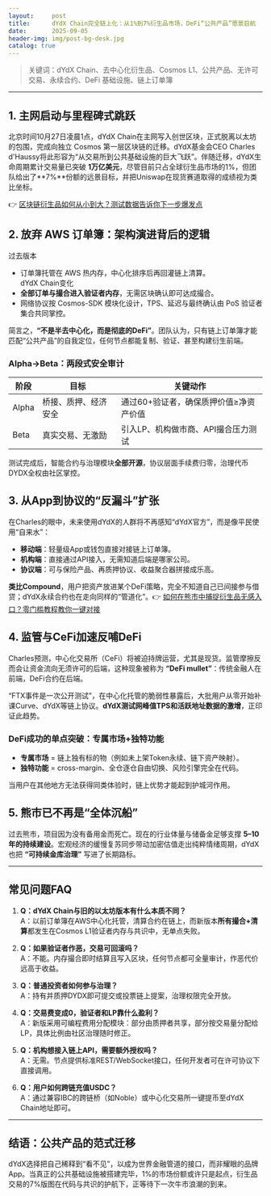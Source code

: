 ```yaml
---
layout:     post
title:      dYdX Chain完全链上化：从1%到7%衍生品市场，DeFi“公共产品”愿景启航
date:       2025-09-05
header-img: img/post-bg-desk.jpg
catalog: true
---
```


> 关键词：dYdX Chain、去中心化衍生品、Cosmos L1、公共产品、无许可交易、永续合约、DeFi 基础设施、链上订单簿

---

## 1. 主网启动与里程碑式跳跃
北京时间10月27日凌晨1点，dYdX Chain在主网写入创世区块，正式脱离以太坊的包围，完成向独立 Cosmos 第一层区块链的迁移。dYdX基金会CEO Charles d'Haussy将此形容为“从交易所到公共基础设施的巨大飞跃”。伴随迁移，dYdX生命周期累计交易量已突破 **1万亿美元**，尽管目前只占全球衍生品市场的1%，但团队给出了**7%**份额的远景目标，并把Uniswap在现货赛道取得的成绩视为类比坐标。

👉 [区块链衍生品如何从小到大？测试数据告诉你下一步爆发点](https://okxdog.com/)

## 2. 放弃 AWS 订单簿：架构演进背后的逻辑

过去版本  
- 订单簿托管在 AWS 热内存，中心化排序后再回灌链上清算。  
dYdX Chain变化  
- **全部订单与撮合进入验证者内存**，无需区块确认即可达成撮合。  
- 网络协议按 Cosmos-SDK 模块化设计，TPS、延迟与最终确认由 PoS 验证者集合共同掌控。  

简言之，**“不是半去中心化，而是彻底的DeFi”**。团队认为，只有链上订单簿才能匹配“公共产品”的自我定位，任何节点都能复制、验证、甚至构建衍生前端。

### Alpha→Beta：两段式安全审计

| 阶段 | 目标 | 关键动作 |
|---|---|---|
| Alpha | 桥接、质押、经济安全 | 通过60+验证者，确保质押价值≥净资产价值 |
| Beta | 真实交易、无激励 | 引入LP、机构做市商、API撮合压力测试 |

测试完成后，智能合约与治理模块**全部开源**，协议层面手续费归零，治理代币DYDX全权由社区掌控。

## 3. 从App到协议的“反漏斗”扩张

在Charles的眼中，未来使用dYdX的人群将不再感知“dYdX官方”，而是像平民使用“自来水”：

- **移动端**：轻量级App或钱包直接对接链上订单簿。  
- **机构端**：直接通过API接入，无需知道后端是哪家公司。  
- **协议端**：可与保险产品、再质押协议、收益聚合器拼接成乐高。  

**类比Compound**，用户把资产放进某个DeFi策略，完全不知道自己已间接参与借贷；dYdX永续合约也在走向同样的“管道化”。👉 [如何在熊市中捕捉衍生品无感入口？零门槛教程教你一键对接](https://okxdog.com/)

## 4. 监管与CeFi加速反哺DeFi

Charles预测，中心化交易所（CeFi）将被迫持牌运营，尤其是现货。监管摩擦反而会让资金流向无须许可的后端，这种现象被称为 **“DeFi mullet”**：传统金融人在前端，DeFi合约在后端。  

“FTX事件是一次公开测试”，在中心化托管的脆弱性暴露后，大批用户从零开始补课Curve、dYdX等链上协议。**dYdX测试网峰值TPS和活跃地址数据的激增**，正印证此趋势。

### DeFi成功的单点突破：专属市场+独特功能

- **专属市场** = 链上独有标的物（例如未上架Token永续、链下资产映射）。  
- **独特功能** = cross-margin、全仓逐仓自由切换、风险引擎完全在代码。  

当用户在其他地方无法获得同类体验时，链上优势才能起到护城河作用。

## 5. 熊市已不再是“全体沉船”

过去熊市，项目因为没有备用金而死亡。现在的行业体量与储备金足够支撑 **5–10年的持续建设**。宏观经济的缓慢复苏同步带动加密估值走出纯粹情绪周期，dYdX也把 **“可持续金库治理”** 写进了长期路标。

---

## 常见问题FAQ

1. **Q：dYdX Chain与旧的以太坊版本有什么本质不同？**  
   A：以前订单簿在AWS中心化托管，清算合约在链上，而新版本**所有撮合+清算**都发生在Cosmos L1验证者内存与共识中，无单点失败。

2. **Q：如果验证者作恶，交易可回滚吗？**  
   A：不能。内存撮合即时结算且写入区块，任何节点都可全量审计，作恶代价远高于收益。

3. **Q：普通投资者如何参与治理？**  
   A：持有并质押DYDX即可提交或投票链上提案，治理权限完全开放。

4. **Q：交易费变成0，验证者和LP靠什么盈利？**  
   A：新版采用可编程费用分配模块：部分由质押者共享，部分按交易量分配给LP，具体比例由社区治理随时修正。

5. **Q：机构想接入链上API，需要额外授权吗？**  
   A：无需。节点提供标准REST/WebSocket接口，任何开发者可在许可协议下直接调用。

6. **Q：用户如何跨链充值USDC？**  
   A：通过兼容IBC的跨链桥（如Noble）或中心化交易所一键提币至dYdX Chain地址即可。

---

## 结语：公共产品的范式迁移

dYdX选择把自己稀释到“看不见”，以成为世界金融管道的接口，而非耀眼的品牌App。当真正的公共基础设施被搭建完毕，1%的市场份额或许只是起点，衍生品交易的7%版图在代码与共识的护航下，正等待下一次牛市浪潮的到来。